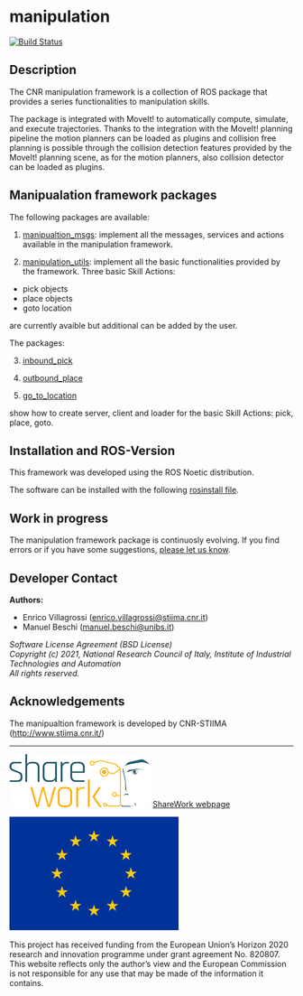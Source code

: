 # manipulation #

[![Build Status](https://travis-ci.com/JRL-CARI-CNR-UNIBS/manipulation.svg?branch=master)](https://travis-ci.com/JRL-CARI-CNR-UNIBS/manipulation)

## Description
The CNR manipulation framework is a collection of ROS package that provides a series functionalities to manipulation skills.

The package is integrated with MoveIt! to automatically compute, simulate, and execute trajectories. Thanks to the integration with the MoveIt! planning pipeline the motion planners can be loaded as plugins and collision free planning is possible through the collision detection features provided by the MoveIt! planning scene, as for the motion planners, also collision detector can be loaded as plugins.

## Manipualation framework packages
The following packages are available:
1. [manipualtion_msgs](manipulation_msgs/README.md): implement all the messages, services and actions available in the manipulation framework.

2. [manipulation_utils](manipulation_utils/README.md): implement all the basic functionalities provided by the framework. Three basic Skill Actions:
- pick objects
- place objects
- goto location

are currently avaible but additional can be added by the user.

The packages:

3. [inbound_pick](inbound_pick/README.md)

4. [outbound_place](outbound_place/README.md)

5. [go_to_location](go_to_location/README.md)

show how to create server, client and loader for the basic Skill Actions: pick, place, goto.   

## Installation and ROS-Version 
This framework was developed using the ROS Noetic distribution. 

The software can be installed with the following [rosinstall file](manipulation.rosinstall). 


## Work in progress
The manipulation framework package is continuosly evolving. If you find errors or if you have some suggestions, [please let us know](https://github.com/JRL-CARI-CNR-UNIBS/manipulation/issues).

## Developer Contact
**Authors:**   
- Enrico Villagrossi (enrico.villagrossi@stiima.cnr.it)  
- Manuel Beschi (manuel.beschi@unibs.it)  

 
_Software License Agreement (BSD License)_    
_Copyright (c) 2021, National Research Council of Italy, Institute of Industrial Technologies and Automation_    
_All rights reserved._


## Acknowledgements
The manipualtion framework is developed by CNR-STIIMA (http://www.stiima.cnr.it/)

***

![EC-H2020](documentation/Sharework.png) [ShareWork webpage](https://sharework-project.eu/)

![EC-H2020](documentation/flag_yellow.jpg)

This project has received funding from the European Union’s Horizon 2020 research and innovation programme under grant agreement No. 820807.
This website reflects only the author’s view and the European Commission is not responsible for any use that may be made of the information it contains.

